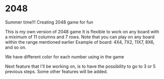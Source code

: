 # 2048
Summer time!!! Creating 2048 game for fun

This is my own version of 2048 game
It is flexible to work on any board with a miximum of 11 columns and 7 rows.
Note that you can play on any board within the range mentioned earlier
Example of board: 4X4, 7X2, 11X7, 8X6, and so on.

We have different color for each number using in the game

Next feature that I'll be working on, is to have the possibility to go to 3 or 5 previous steps.
Some other features will be added.
